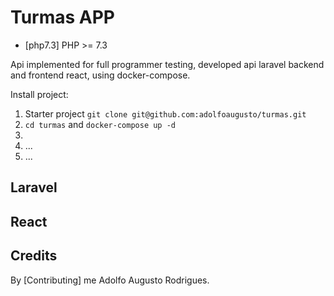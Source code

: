 **Turmas APP**
=============

* [php7.3] PHP >= 7.3

Api implemented for full programmer testing, developed api laravel backend and frontend react, using docker-compose.

Install project:

1. Starter project `git clone git@github.com:adolfoaugusto/turmas.git` 
1. `cd turmas` and `docker-compose up -d`
1. 
1. ...
1. ...


**Laravel**
-------


**React**
-----------

**Credits**
------------

By [Contributing] me Adolfo Augusto Rodrigues.